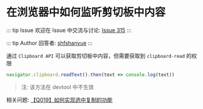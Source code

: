 # 在浏览器中如何监听剪切板中内容



::: tip Issue 
 欢迎在 Issue 中交流与讨论: [Issue 315](https://github.com/shfshanyue/Daily-Question/issues/315) 
:::

::: tip Author 
回答者: [shfshanyue](https://github.com/shfshanyue) 
:::

通过 `Clipboard API` 可以获取剪切板中内容，但需要获取到 `clipboard-read` 的权限

``` js
navigator.clipboard.readText().then(text => console.log(text))
```

 > 注: 该方法在 devtool 中不生效

相关问题: [【Q019】如何实现选中复制的功能](https://github.com/shfshanyue/Daily-Question/issues/20)
